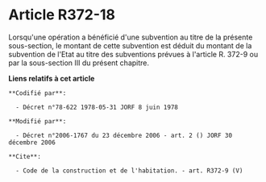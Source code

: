 # Article R372-18

Lorsqu'une opération a bénéficié d'une subvention au titre de la présente sous-section, le montant de cette subvention est
déduit du montant de la subvention de l'Etat au titre des subventions prévues à l'article R. 372-9 ou par la sous-section III
du présent chapitre.

**Liens relatifs à cet article**

	**Codifié par**:

	  - Décret n°78-622 1978-05-31 JORF 8 juin 1978

	**Modifié par**:

	  - Décret n°2006-1767 du 23 décembre 2006 - art. 2 () JORF 30 décembre 2006

	**Cite**:

	  - Code de la construction et de l'habitation. - art. R372-9 (V)
